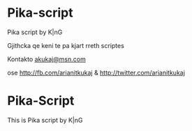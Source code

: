 Pika-script
===========

Pika script by K|nG

Gjithcka qe keni te pa kjart rreth scriptes

Kontakto akukaj@msn.com

ose http://fb.com/arianitkukaj & http://twitter.com/arianitkukaj

Pika-Script
===========

This is Pika script by K|nG
